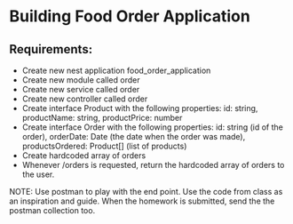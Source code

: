# Building Food Order Application

## Requirements:

- Create new nest application food_order_application
- Create new module called order
- Create new service called order
- Create new controller called order
- Create interface Product with the following properties: id: string, productName: string, productPrice: number
- Create interface Order with the following properties: id: string (id of the order), orderDate: Date (the date when the order was made), productsOrdered: Product[] (list of products)
- Create hardcoded array of orders
- Whenever /orders is requested, return the hardcoded array of orders to the user.

NOTE: Use postman to play with the end point. Use the code from class as an inspiration and guide. When the homework is submitted, send the the postman collection too.
